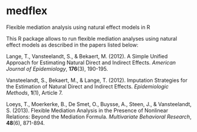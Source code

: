 medflex
=======

Flexible mediation analysis using natural effect models in R

This R package allows to run flexible mediation analyses using natural effect models as described in the papers listed below:

Lange, T., Vansteelandt, S., & Bekaert, M. (2012). A Simple Unified Approach for
Estimating Natural Direct and Indirect Effects. *American Journal of Epidemiology*,
**176**(3), 190-195.

Vansteelandt, S., Bekaert, M., & Lange, T. (2012). Imputation Strategies for the
Estimation of Natural Direct and Indirect Effects. *Epidemiologic Methods*, **1**(1), Article
7.

Loeys, T., Moerkerke, B., De Smet, O., Buysse, A., Steen, J., & Vansteelandt, S.
(2013). Flexible Mediation Analysis in the Presence of Nonlinear Relations: Beyond the
Mediation Formula. *Multivariate Behavioral Research*, **48**(6), 871-894.